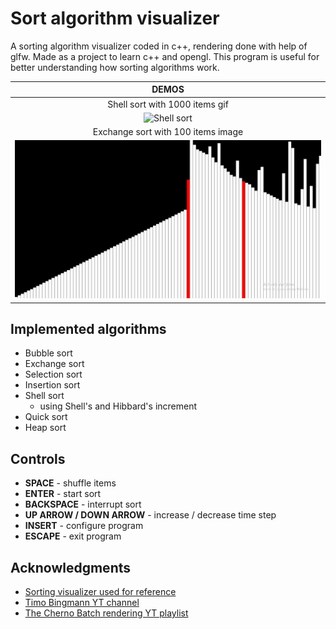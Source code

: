 # Sort algorithm visualizer

A sorting algorithm visualizer coded in c++, rendering done with help of glfw.
Made as a project to learn c++ and opengl. This program is useful
for better understanding how sorting algorithms work.

|DEMOS                                                                         |
|:----------------------------------------------------------------------------:|
|Shell sort with 1000 items gif                                                |
|![Shell sort](art/shellSort1000DEMO.gif)                                      |
|Exchange sort with 100 items image                                            |
|![Exchange sort](art/exchangeSort100.png)                                     |

## Implemented algorithms
- Bubble sort
- Exchange sort
- Selection sort
- Insertion sort
- Shell sort
    - using Shell's and Hibbard's increment 
- Quick sort
- Heap sort

## Controls
- **SPACE** - shuffle items
- **ENTER** - start sort
- **BACKSPACE** - interrupt sort
- **UP ARROW / DOWN ARROW** - increase / decrease time step
- **INSERT** - configure program
- **ESCAPE** - exit program

## Acknowledgments

  - [Sorting visualizer used for reference](https://github.com/alesbe/sorting-visualizer)
  - [Timo Bingmann YT channel](https://www.youtube.com/@TimoBingmann)
  - [The Cherno Batch rendering YT playlist](https://youtube.com/playlist?list=PLlrATfBNZ98f5vZ8nJ6UengEkZUMC4fy5)
